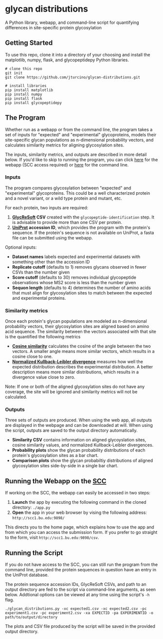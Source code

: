 # glycan distributions

A Python library, webapp, and command-line script for quantifying differences in site-specific protein glycosylation

## Getting Started
To use this repo, clone it into a directory of your choosing and install the matplotlib, numpy, flask, and glycopeptidepy Python libraries.
```
# clone this repo
git init
git clone https://github.com/jturcino/glycan-distributions.git

# install libraries
pip install matplotlib
pip install numpy
pip install flask
pip install glycopeptidepy
```

## The Program
Whether run as a webapp or from the command line, the program takes a set of inputs for "expected" and "experimental" glycoproteins, models their site-specific glycan populations as n-dimensional probability vectors, and calculates similarity metrics for aligning glycosylation sites. 

The inputs, similarity metrics, and outputs are described in more detail below. If you'd like to skip to running the program, you can click [here](https://github.com/jturcino/glycan-distributions/README.md#running-the-webapp-on-the-scc) for the webapp (SCC access required) or [here](https://github.com/jturcino/glycan-distributions/README.md#running-the-script) for the command line.

### Inputs
The program compares glycosylation between "expected" and "experimental" glycoproteins. This could be a well characterized protein and a novel variant, or a wild type protein and mutant, etc.

For each protein, two inputs are required:
1. **[GlycReSoft](https://github.com/mobiusklein/glycresoft) CSV** created with the `glycopeptide-identification` step. It is advisable to provide more than one CSV per protein.
2. **[UniProt](http://www.uniprot.org/) accession ID**, which provides the program with the protein's sequence. If the protein's sequence is not available on UniProt, a fasta file can be submitted using the webapp.

Optional inputs:
* **Dataset names** labels expected and experimental datasets with something other than the accession ID
* **Replicate cutoff** (defaults to 1) removes glycans observed in fewer CSVs than the number given
* **Score cutoff** (defaults to 30) removes individual glycopeptide observations whose MS2 score is less than the number given
* **Sequon length** (defaults to 4) determines  the number of amino acids that must align for glycosylation sites to match between the expected and experimental proteins.

### Similarity metrics
Once each protein's glycan populations are modeled as n-dimensional probability vectors, their glycosylation sites are aligned based on amino acid sequence. The similarity between the vectors associated with that site is the quantified the following metrics
* **[Cosine similarity](https://en.wikipedia.org/wiki/Cosine_similarity)** calculates the cosine of the angle between the two vectors. A smaller angle means more similar vectors, which results in a cosine close to one.
* **[Normalized Kullback-Leibler divergence](https://en.wikipedia.org/wiki/Kullback%E2%80%93Leibler_divergence)** measures how well the expected distribution describes the experimental distribution. A better description means more similar distributions, which results in a divergence value close to zero.

Note: If one or both of the aligned glycosylation sites do not have any coverage, the site will be ignored and similarity metrics will not be calculated.

### Outputs
Three sets of outputs are produced. When using the web app, all outputs are displayed in the webpage and can be downloaded at will. When using the script, outputs are saved to the output directory automatically.
* **Similarity CSV** contains information on aligned glycoyslation sites, cosine similarity values, and normalized Kullback-Leibler divergences.
* **Probability plots** show the glycan probability distributions of each protein's glycosylation sites as a bar chart.
* **Comparison plots** show the glycan probabiltiy distributions of aligned glycosylation sites side-by-side in a single bar chart.

## Running the Webapp on the [SCC](https://www.bu.edu/tech/support/research/computing-resources/scc/)
If working on the SCC, the webapp can easily be accessed in two steps:
1. **Launch** the app by executing the following command in the cloned directory: `./app.py`
2. **Open** the app in your web browser by vising the following address: `http://scc1.bu.edu:9898/`

This directs you to the home page, which explains how to use the app and from which you can access the submission form. If you prefer to go straight to the form, visit `http://scc1.bu.edu:9898/csv`.

## Running the Script
If you do not have access to the SCC, you can still run the program from the command line, provided the protein sequences in question have an entry in the UniProt database.

The protein sequence accession IDs, GlycReSoft CSVs, and path to an output directory are fed to the script via command-line arguments, as seen below. Addtional options can be viewed at any time using the script's `-h` flag.
```
./glycan_distributions.py -xc expected1.csv -xc expected2.csv -pc experiment1.csv -pc experiment2.csv -xa EXPECTID -pa EXPERIMENTID -o path/to/output/directory
```
The plots and CSV file produced by the script will be saved in the provided output directory.
